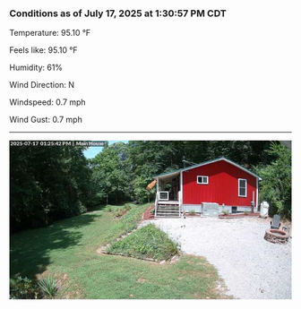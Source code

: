 ### Conditions as of July 17, 2025 at 1:30:57 PM CDT 

Temperature: 95.10 &deg;F

Feels like: 95.10 &deg;F

Humidity: 61%

Wind Direction: N

Windspeed: 0.7 mph

Wind Gust: 0.7 mph

---

<img src="./images/latest.jpeg"/>

